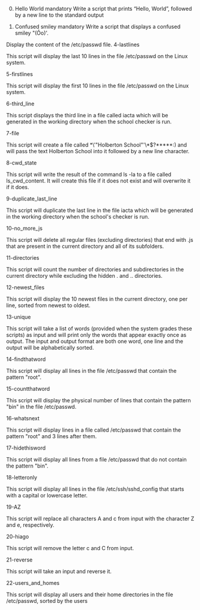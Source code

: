 0. Hello World mandatory
Write a script that prints “Hello, World”, followed by a new line to the standard output

1. Confused smiley mandatory
Write a script that displays a confused smiley "(Ôo)'.

Display the content of the /etc/passwd file.
4-lastlines

This script will display the last 10 lines in the file /etc/passwd on the Linux system.

5-firstlines

This script will display the first 10 lines in the file /etc/passwd on the Linux system.

6-third_line

This script displays the third line in a file called iacta which will be generated in the working directory when the school checker is run.

7-file

This script will create a file called \*\\'"Holberton School"\'\\*$\?\*\*\*\*\*:) and will pass the text Holberton School into it followed by a new line character.

8-cwd_state

This script will write the result of the command ls -la to a file called ls_cwd_content. It will create this file if it does not exist and will overwrite it if it does.

9-duplicate_last_line

This script will duplicate the last line in the file iacta which will be generated in the working directory when the school's checker is run.

10-no_more_js

This script will delete all regular files (excluding directories) that end with .js that are present in the current directory and all of its subfolders.

11-directories

This script will count the number of directories and subdirectories in the current directory while excluding the hidden . and .. directories.

12-newest_files

This script will display the 10 newest files in the current directory, one per line, sorted from newest to oldest.

13-unique

This script will take a list of words (provided when the system grades these scripts) as input and will print only the words that appear exactly once as output. The input and output format are both one word, one line and the output will be alphabetically sorted.

14-findthatword

This script will display all lines in the file /etc/passwd that contain the pattern "root".

15-countthatword

This script will display the physical number of lines that contain the pattern "bin" in the file /etc/passwd.

16-whatsnext

This script will display lines in a file called /etc/passwd that contain the pattern "root" and 3 lines after them.

17-hidethisword

This script will display all lines from a file /etc/passwd that do not contain the pattern "bin".

18-letteronly

This script will display all lines in the file /etc/ssh/sshd_config that starts with a capital or lowercase letter.

19-AZ

This script will replace all characters A and c from input with the character Z and e, respectively.

20-hiago

This script will remove the letter c and C from input.

21-reverse

This script will take an input and reverse it.

22-users_and_homes

This script will display all users and their home directories in the file /etc/passwd, sorted by the users 
